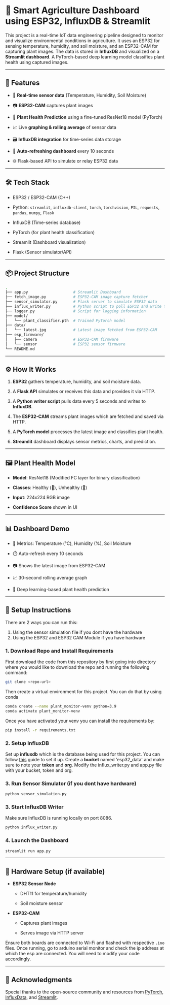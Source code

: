 # 🌿 Smart Agriculture Dashboard using ESP32, InfluxDB & Streamlit

This project is a real-time IoT data engineering pipeline designed to monitor and visualize environmental conditions in agriculture. It uses an ESP32 for sensing temperature, humidity, and soil moisture, and an ESP32-CAM for capturing plant images. The data is stored in **InfluxDB** and visualized on a **Streamlit dashboard**. A PyTorch-based deep learning model classifies plant health using captured images.

---

## 🚀 Features

- 📡 **Real-time sensor data** (Temperature, Humidity, Soil Moisture)
    
- 📷 **ESP32-CAM** captures plant images
    
- 🧠 **Plant Health Prediction** using a fine-tuned ResNet18 model (PyTorch)
    
- 📈 Live **graphing & rolling average** of sensor data
    
- 🗃️ **InfluxDB integration** for time-series data storage
    
- 🔁 **Auto-refreshing dashboard** every 10 seconds
    
- 🌐 Flask-based API to simulate or relay ESP32 data
    

---

## 🛠️ Tech Stack

- ESP32 / ESP32-CAM (C++)
    
- Python: `streamlit`, `influxdb-client`, `torch`, `torchvision`, `PIL`, `requests`, `pandas`, `numpy`, `Flask`
    
- InfluxDB (Time-series database)
    
- PyTorch (for plant health classification)
    
- Streamlit (Dashboard visualization)
    
- Flask (Sensor simulator/API)
    

---

## 📦 Project Structure

```bash
.
├── app.py                    # Streamlit Dashboard
├── fetch_image.py            # ESP32-CAM image capture fetcher
├── sensor_simulator.py       # Flask server to simulate ESP32 data
├── influx_writer.py          # Python script to poll ESP32 and write to InfluxDB
├── logger.py                 # Script for logging information
├── model/
│   └── plant_classifier.pth  # Trained PyTorch model
├── data/
│   └── latest.jpg            # Latest image fetched from ESP32-CAM
├── esp_firmware/
│   ├── camera                # ESP32-CAM firmware
│   └── sensor                # ESP32 sensor firmware
└── README.md
```

---

## ⚙️ How It Works

1. **ESP32** gathers temperature, humidity, and soil moisture data.
    
2. A **Flask API** simulates or receives this data and provides it via HTTP.
    
3. A **Python writer script** pulls data every 5 seconds and writes to **InfluxDB**.
    
4. The **ESP32-CAM** streams plant images which are fetched and saved via HTTP.
    
5. A **PyTorch model** processes the latest image and classifies plant health.
    
6. **Streamlit** dashboard displays sensor metrics, charts, and prediction.
    

---

## 🖼️ Plant Health Model

- **Model**: ResNet18 (Modified FC layer for binary classification)
    
- **Classes**: Healthy (🌱), Unhealthy (🥀)
    
- **Input**: 224x224 RGB image
    
- **Confidence Score** shown in UI
    

---

## 📊 Dashboard Demo

- 📍 Metrics: Temperature (°C), Humidity (%), Soil Moisture
    
- ⏱️ Auto-refresh every 10 seconds
    
- 📷 Shows the latest image from ESP32-CAM
    
- 📈 30-second rolling average graph
    
- 🧠 Deep learning-based plant health prediction
    

---

## 🔧 Setup Instructions

There are 2 ways you can run this:
1. Using the sensor simulation file if you dont have the hardware
2. Using the ESP32 and ESP32 CAM Module if you have hardware

### 1. Download Repo and Install Requirements

First download the code from this repository by first going into directory where you would like to download the repo and running the following command:
```bash
git clone <repo-url>
```

Then create a virtual environment for this project. You can do that by using conda
```bash
conda create --name plant_monitor-venv python=3.9
conda activate plant_monitor-venv
```

Once you have activated your venv you can install the requirements by:
``` bash
pip install -r requirements.txt
```

### 2. Setup InfluxDB
Set up **influxdb** which is the database being used for this project. You can follow [this](https://www.youtube.com/watch?v=zk8NYfWAp2A&ab_channel=IOTStation) guide to set it up.
Create a **bucket** named 'esp32_data' and make sure to note your **token** and **org**. Modify the influx_writer.py and app.py file with your bucket, token and org.
### 3. Run Sensor Simulator (if you dont have hardware)

``` bash
python sensor_simulation.py
```

### 3. Start InfluxDB Writer
Make sure InfluxDB is running locally on port 8086.

```bash
python influx_writer.py
```

### 4. Launch the Dashboard
```bash
streamlit run app.py
```

---

## 📡 Hardware Setup (if available)

- **ESP32 Sensor Node**
    
    - DHT11 for temperature/humidity
        
    - Soil moisture sensor
        
- **ESP32-CAM**
    
    - Captures plant images
        
    - Serves image via HTTP server
        

Ensure both boards are connected to Wi-Fi and flashed with respective `.ino` files. Once running, go to arduino serial monitor and check the ip address at which the esp are connected. You will need to modify your code accordingly.

---

## 🤝 Acknowledgments

Special thanks to the open-source community and resources from [PyTorch](https://pytorch.org/), [InfluxData](https://www.influxdata.com/), and [Streamlit](https://streamlit.io/).
